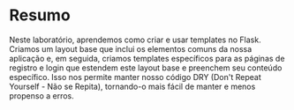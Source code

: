 # Resumo

Neste laboratório, aprendemos como criar e usar templates no Flask. Criamos um layout base que inclui os elementos comuns da nossa aplicação e, em seguida, criamos templates específicos para as páginas de registro e login que estendem este layout base e preenchem seu conteúdo específico. Isso nos permite manter nosso código DRY (Don't Repeat Yourself - Não se Repita), tornando-o mais fácil de manter e menos propenso a erros.
